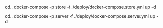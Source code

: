 cd..
docker-compose -p store -f ./deploy/docker-compose.store.yml up -d

cd..
docker-compose -p server -f ./deploy/docker-compose.server.yml up -d



